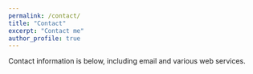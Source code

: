 ```yaml
---
permalink: /contact/
title: "Contact"
excerpt: "Contact me"
author_profile: true
---
```

Contact information is below, including email and various web services.